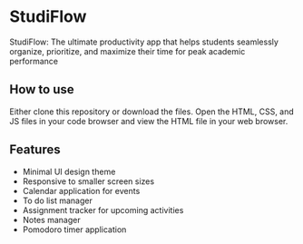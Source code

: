 # StudiFlow
StudiFlow: The ultimate productivity app that helps students seamlessly organize, prioritize, and maximize their time for peak academic performance

## How to use
Either clone this repository or download the files. Open the HTML, CSS, and JS files in your code browser and view the HTML file in your web browser. 

## Features
- Minimal UI design theme
- Responsive to smaller screen sizes
- Calendar application for events
- To do list manager
- Assignment tracker for upcoming activities
- Notes manager
- Pomodoro timer application
